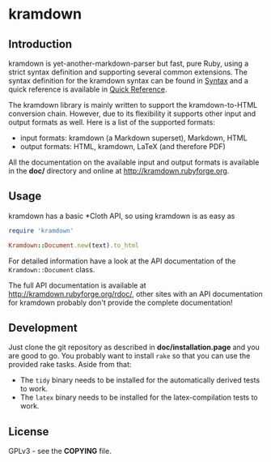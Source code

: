 # kramdown

## Introduction

kramdown is yet-another-markdown-parser but fast, pure Ruby, using a strict syntax definition and supporting several common extensions. The syntax definition for the kramdown syntax can be found in [Syntax](http://kramdown.rubyforge.org/syntax.html) and a quick reference is available in [Quick Reference](http://kramdown.rubyforge.org/quickref.html).

The kramdown library is mainly written to support the kramdown-to-HTML conversion chain. However, due to its flexibility it supports other input and output formats as well. Here is a list of the supported formats:

* input formats: kramdown (a Markdown superset), Markdown, HTML
* output formats: HTML, kramdown, LaTeX (and therefore PDF)

All the documentation on the available input and output formats is available in the **doc/** directory and online at http://kramdown.rubyforge.org.


## Usage

kramdown has a basic *Cloth API, so using kramdown is as easy as

```ruby
require 'kramdown'

Kramdown::Document.new(text).to_html
```

For detailed information have a look at the API documentation of the `Kramdown::Document` class.

The full API documentation is available at http://kramdown.rubyforge.org/rdoc/, other sites with an API documentation for kramdown probably don't provide the complete documentation!


## Development

Just clone the git repository as described in **doc/installation.page** and you are good to go. You probably want to install `rake` so that you can use the provided rake tasks. Aside from that:

* The `tidy` binary needs to be installed for the automatically derived tests to work.
* The `latex` binary needs to be installed for the latex-compilation tests to work.


## License

GPLv3 - see the **COPYING** file.
